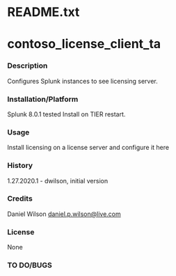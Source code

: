# README.txt
# contoso_license_client_ta

### Description
Configures Splunk instances to see licensing server.

### Installation/Platform
Splunk 8.0.1 tested
Install on TIER restart.

### Usage
Install licensing on a license server and configure it here

### History
1.27.2020.1 - dwilson, initial version

### Credits
Daniel Wilson <daniel.p.wilson@live.com>

### License
None

### TO DO/BUGS 
